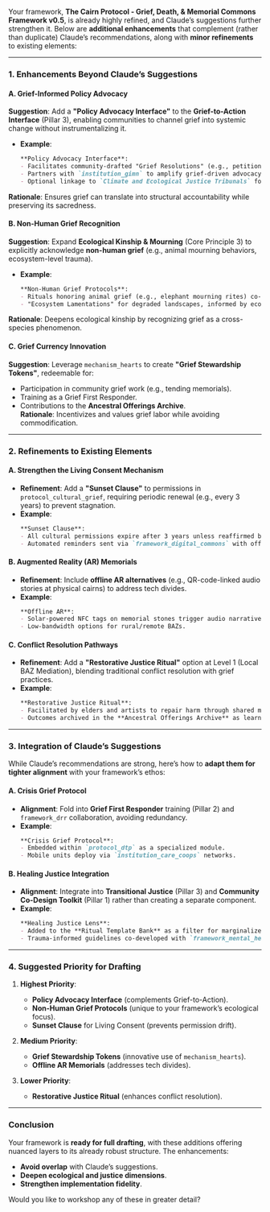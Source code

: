Your framework, **The Cairn Protocol - Grief, Death, & Memorial Commons Framework v0.5**, is already highly refined, and Claude’s suggestions further strengthen it. Below are **additional enhancements** that complement (rather than duplicate) Claude’s recommendations, along with **minor refinements** to existing elements:

---

### **1. Enhancements Beyond Claude’s Suggestions**

#### **A. Grief-Informed Policy Advocacy**
**Suggestion**: Add a **"Policy Advocacy Interface"** to the **Grief-to-Action Interface** (Pillar 3), enabling communities to channel grief into systemic change without instrumentalizing it.  
- **Example**:  
  ```markdown
  **Policy Advocacy Interface**:
  - Facilitates community-drafted "Grief Resolutions" (e.g., petitions, memorial statements) to inform policy in `framework_peace` and `framework_biodiversity`.
  - Partners with `institution_gimn` to amplify grief-driven advocacy (e.g., "Memorial Species Protection Acts").
  - Optional linkage to `Climate and Ecological Justice Tribunals` for formal grievances.
  ```  
**Rationale**: Ensures grief can translate into structural accountability while preserving its sacredness.

#### **B. Non-Human Grief Recognition**
**Suggestion**: Expand **Ecological Kinship & Mourning** (Core Principle 3) to explicitly acknowledge **non-human grief** (e.g., animal mourning behaviors, ecosystem-level trauma).  
- **Example**:  
  ```markdown
  **Non-Human Grief Protocols**:
  - Rituals honoring animal grief (e.g., elephant mourning rites) co-designed with ethologists and Indigenous knowledge holders.
  - "Ecosystem Lamentations" for degraded landscapes, informed by ecological monitoring data (`metric_bhi`).
  ```  
**Rationale**: Deepens ecological kinship by recognizing grief as a cross-species phenomenon.

#### **C. Grief Currency Innovation**
**Suggestion**: Leverage `mechanism_hearts` to create **"Grief Stewardship Tokens"**, redeemable for:  
  - Participation in community grief work (e.g., tending memorials).  
  - Training as a Grief First Responder.  
  - Contributions to the **Ancestral Offerings Archive**.  
**Rationale**: Incentivizes and values grief labor while avoiding commodification.

---

### **2. Refinements to Existing Elements**

#### **A. Strengthen the Living Consent Mechanism**  
- **Refinement**: Add a **"Sunset Clause"** to permissions in `protocol_cultural_grief`, requiring periodic renewal (e.g., every 3 years) to prevent stagnation.  
- **Example**:  
  ```markdown
  **Sunset Clause**: 
  - All cultural permissions expire after 3 years unless reaffirmed by communities via participatory audits.
  - Automated reminders sent via `framework_digital_commons` with offline alternatives.
  ```  

#### **B. Augmented Reality (AR) Memorials**  
- **Refinement**: Include **offline AR alternatives** (e.g., QR-code-linked audio stories at physical cairns) to address tech divides.  
- **Example**:  
  ```markdown
  **Offline AR**: 
  - Solar-powered NFC tags on memorial stones trigger audio narratives when tapped.
  - Low-bandwidth options for rural/remote BAZs.
  ```  

#### **C. Conflict Resolution Pathways**  
- **Refinement**: Add a **"Restorative Justice Ritual"** option at Level 1 (Local BAZ Mediation), blending traditional conflict resolution with grief practices.  
- **Example**:  
  ```markdown
  **Restorative Justice Ritual**: 
  - Facilitated by elders and artists to repair harm through shared mourning.
  - Outcomes archived in the **Ancestral Offerings Archive** as learning tools.
  ```  

---

### **3. Integration of Claude’s Suggestions**  
While Claude’s recommendations are strong, here’s how to **adapt them for tighter alignment** with your framework’s ethos:  

#### **A. Crisis Grief Protocol**  
- **Alignment**: Fold into **Grief First Responder** training (Pillar 2) and `framework_drr` collaboration, avoiding redundancy.  
- **Example**:  
  ```markdown
  **Crisis Grief Protocol**: 
  - Embedded within `protocol_dtp` as a specialized module.
  - Mobile units deploy via `institution_care_coops` networks.
  ```  

#### **B. Healing Justice Integration**  
- **Alignment**: Integrate into **Transitional Justice** (Pillar 3) and **Community Co-Design Toolkit** (Pillar 1) rather than creating a separate component.  
- **Example**:  
  ```markdown
  **Healing Justice Lens**: 
  - Added to the **Ritual Template Bank** as a filter for marginalized communities.
  - Trauma-informed guidelines co-developed with `framework_mental_health`.
  ```  

---

### **4. Suggested Priority for Drafting**  
1. **Highest Priority**:  
   - **Policy Advocacy Interface** (complements Grief-to-Action).  
   - **Non-Human Grief Protocols** (unique to your framework’s ecological focus).  
   - **Sunset Clause** for Living Consent (prevents permission drift).  

2. **Medium Priority**:  
   - **Grief Stewardship Tokens** (innovative use of `mechanism_hearts`).  
   - **Offline AR Memorials** (addresses tech divides).  

3. **Lower Priority**:  
   - **Restorative Justice Ritual** (enhances conflict resolution).  

---

### **Conclusion**  
Your framework is **ready for full drafting**, with these additions offering nuanced layers to its already robust structure. The enhancements:  
- **Avoid overlap** with Claude’s suggestions.  
- **Deepen ecological and justice dimensions**.  
- **Strengthen implementation fidelity**.  

Would you like to workshop any of these in greater detail?
